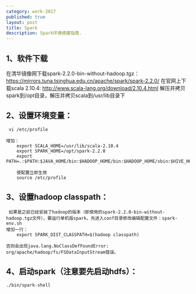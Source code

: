 ```yaml
---
category: work-2017
published: true
layout: post
title: Spark
description: Spark环境搭建指南.
---
```


## 1、软件下载
在清华镜像网下载spark-2.2.0-bin-without-hadoop.tgz：https://mirrors.tuna.tsinghua.edu.cn/apache/spark/spark-2.2.0/
在官网上下载scala 2.10.4: http://www.scala-lang.org/download/2.10.4.html
解压并拷贝spark到/opt目录，解压并拷贝scala到/usr/lib目录下

## 2、设置环境变量：
	 vi /etc/profile

	增加：
		export SCALA_HOME=/usr/lib/scala-2.10.4
		export SPARK_HOME=/opt/spark-2.2.0
		export PATH=.:$PATH:$JAVA_HOME/bin:$HADOOP_HOME/bin:$HADOOP_HOME/sbin:$HIVE_HOME/bin:$SCALA_HOME/bin:$SPARK_HOME/bin

		使配置立即生效 
		source /etc/profile

## 3、设置hadoop classpath：
	 如果是之前已经安装了hadoop的版本（即使用的spark-2.2.0-bin-without-hadoop.tgz文件），要运行单机版spark，先进入conf目录修改编辑配置文件：spark-env.sh
	增加一行：
		export SPARK_DIST_CLASSPATH=$(hadoop classpath)

	否则会出现java.lang.NoClassDefFoundError: org/apache/hadoop/fs/FSDataInputStream错误。

## 4、启动spark（注意要先启动hdfs）：
	./bin/spark-shell




